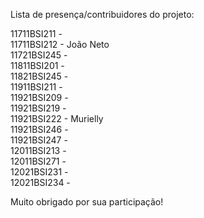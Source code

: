 Lista de presença/contribuidores do projeto:

11711BSI211 - <br/>
11711BSI212 - João Neto<br/>
11721BSI245 - <br/>
11811BSI201 - <br/>
11821BSI245 - <br/>
11911BSI211 - <br/>
11921BSI209 - <br/>
11921BSI219 - <br/>
11921BSI222 - Murielly<br/>
11921BSI246 - <br/>
11921BSI247 - <br/>
12011BSI213 - <br/>
12011BSI271 - <br/>
12021BSI231 - <br/>
12021BSI234 - <br/>

Muito obrigado por sua participação!
